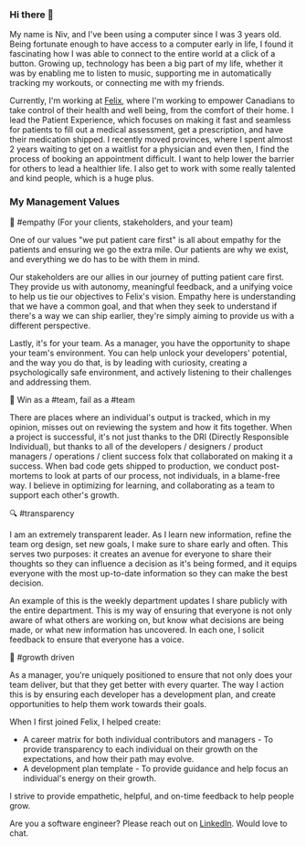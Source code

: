 ### Hi there 👋

My name is Niv, and I've been using a computer since I was 3 years old. Being fortunate enough to have access to a computer early in life, I found it fascinating how I was able to connect to the entire world at a click of a button. Growing up, technology has been a big part of my life, whether it was by enabling me to listen to music, supporting me in automatically tracking my workouts, or connecting me with my friends.

Currently, I'm working at [Felix](https://www.felixforyou.ca/), where I'm working to empower Canadians to take control of their health and well being, from the comfort of their home. I lead the Patient Experience, which focuses on making it fast and seamless for patients to fill out a medical assessment, get a prescription, and have their medication shipped. I recently moved provinces, where I spent almost 2 years waiting to get on a waitlist for a physician and even then, I find the process of booking an appointment difficult. I want to help lower the barrier for others to lead a healthier life. I also get to work with some really talented and kind people, which is a huge plus.

### My Management Values

💝 #empathy (For your clients, stakeholders, and your team)

One of our values "we put patient care first" is all about empathy for the patients and ensuring we go the extra mile. Our patients are why we exist, and everything we do has to be with them in mind.

Our stakeholders are our allies in our journey of putting patient care first. They provide us with autonomy, meaningful feedback, and a unifying voice to help us tie our objectives to Felix's vision. Empathy here is understanding that we have a common goal, and that when they seek to understand if there's a way we can ship earlier, they're simply aiming to provide us with a different perspective.

Lastly, it's for your team. As a manager, you have the opportunity to shape your team's environment. You can help unlock your developers' potential, and the way you do that, is by leading with curiosity, creating a psychologically safe environment, and actively listening to their challenges and addressing them.

🤝 Win as a #team, fail as a #team

There are places where an individual's output is tracked, which in my opinion, misses out on reviewing the system and how it fits together. When a project is successful, it's not just thanks to the DRI (Directly Responsible Individual), but thanks to all of the developers / designers / product managers / operations / client success folx that collaborated on making it a success. When bad code gets shipped to production, we conduct post-mortems to look at parts of our process, not individuals, in a blame-free way. I believe in optimizing for learning, and collaborating as a team to support each other's growth.

🔍 #transparency

I am an extremely transparent leader. As I learn new information, refine the team org design, set new goals, I make sure to share early and often. This serves two purposes: it creates an avenue for everyone to share their thoughts so they can influence a decision as it's being formed, and it equips everyone with the most up-to-date information so they can make the best decision.

An example of this is the weekly department updates I share publicly with the entire department. This is my way of ensuring that everyone is not only aware of what others are working on, but know what decisions are being made, or what new information has uncovered. In each one, I solicit feedback to ensure that everyone has a voice.

🌱 #growth driven

As a manager, you're uniquely positioned to ensure that not only does your team deliver, but that they get better with every quarter. The way I action this is by ensuring each developer has a development plan, and create opportunities to help them work towards their goals.

When I first joined Felix, I helped create:
- A career matrix for both individual contributors and managers - To provide transparency to each individual on their growth on the expectations, and how their path may evolve.
- A development plan template - To provide guidance and help focus an individual's energy on their growth.

I strive to provide empathetic, helpful, and on-time feedback to help people grow.

Are you a software engineer? Please reach out on [LinkedIn](https://www.linkedin.com/in/nivyahel/). Would love to chat.
